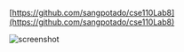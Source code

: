 [https://github.com/sangpotado/cse110Lab8](https://github.com/sangpotado/cse110Lab8)


![screenshot](https://github.com/sangpotado/cse110Lab8)
